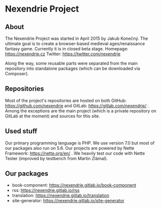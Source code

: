 Nexendrie Project
=================

About
-----

The Nexendrie Project was started in April 2015 by Jakub Konečný. The ultimate goal is to create a browser-based medieval ages/renaissance fantasy game. Currently it is in closed beta stage. Homepage: https://nexendrie.cz Twitter: https://twitter.com/nexendrie

Along the way, some reusable parts were separated from the main repository into standalone packages (which can be downloaded via Composer).

Repositories
------------

Most of the project's repositories are hosted on both GitHub: https://github.com/nexendrie and GitLab: https://gitlab.com/nexendrie/ . Among the exceptions are the main project (which is a private repository on GitLab at the moment) and sources for this site.

Used stuff
------

Our primary programming language is PHP. We use version 7.0 but most of our packages also run on 5.6. Our projects are powered by Nette Framework: https://nette.org/en/ . We heavily test our code with Nette Tester (improved by testbench from Martin Zlámal).

Our packages
--------

- book-component: https://nexendrie.gitlab.io/book-component
- rss: https://nexendrie.gitlab.io/rss
- translation: https://nexendrie.gitlab.io/translation
- site-generator: https://nexendrie.gitlab.io/site-generator
